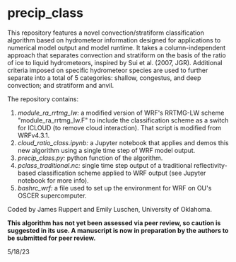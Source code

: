 # precip_class

This repository features a novel convection/stratiform classification algorithm based on hydrometeor information designed for applications to numerical model output and model runtime. It takes a column-independent approach that separates convection and stratiform on the basis of the ratio of ice to liquid hydrometeors, inspired by Sui et al. (2007, JGR). Additional criteria imposed on specific hydrometeor species are used to further separate into a total of 5 categories: shallow, congestus, and deep convection; and stratiform and anvil.

The repository contains:

1) *module_ra_rrtmg_lw:* a modified version of WRF's RRTMG-LW scheme "module_ra_rrtmg_lw.F" to include the classification scheme as a switch for ICLOUD (to remove cloud interaction). That script is modified from WRFv4.3.1.
2) *cloud_ratio_class.ipynb:* a Jupyter notebook that applies and demos this new algorithm using a single time step of WRF model output.
3) *precip_class.py:* python function of the algorithm.
4) *pclass_traditional.nc:* single time step output of a traditional reflectivity-based classification scheme applied to WRF output (see Jupyter notebook for more info).
5) *bashrc_wrf:* a file used to set up the environment for WRF on OU's OSCER supercomputer.

Coded by James Ruppert and Emily Luschen, University of Oklahoma.

**This algorithm has not yet been assessed via peer review, so caution is suggested in its use. A manuscript is now in preparation by the authors to be submitted for peer review.**

5/18/23
